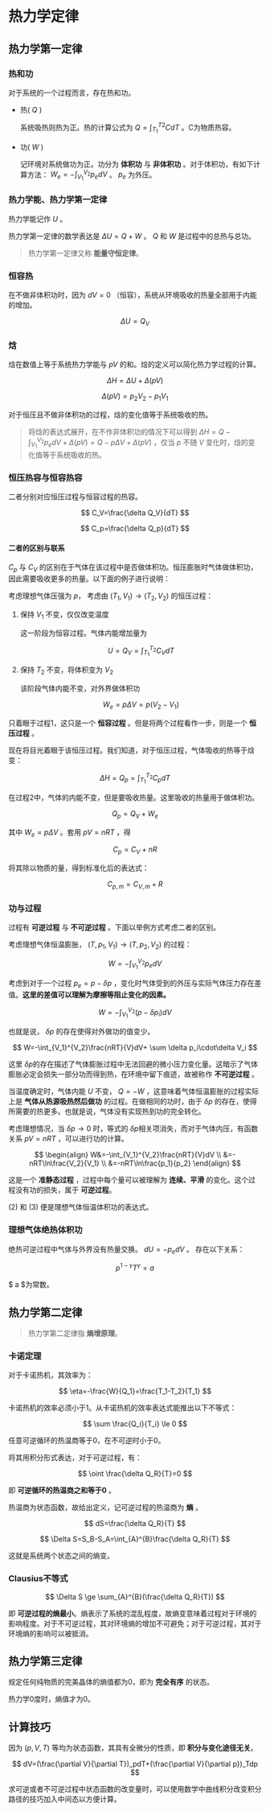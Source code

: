 # 热力学定律

## 热力学第一定律

### 热和功

对于系统的一个过程而言，存在热和功。

* 热( $Q$ )

    系统吸热则热为正。热的计算公式为 $Q=\int_{T_1}^{T2}CdT$ 。C为物质热容。

* 功( $W$ )

    记环境对系统做功为正。功分为 **体积功** 与 **非体积功** 。对于体积功，有如下计算方法： $W_e=-\int_{V_1}^{V_2}p_edV$ 。 $p_e$ 为外压。

### 热力学能、热力学第一定律

热力学能记作 $U$ 。

热力学第一定律的数学表达是 $\Delta U=Q+W$ 。 $Q$ 和 $W$ 是过程中的总热与总功。

> 热力学第一定律又称 **能量守恒定律**。

### 恒容热

在不做非体积功时，因为 $dV=0$ （恒容），系统从环境吸收的热量全部用于内能的增加。

$$ \Delta U=Q_V $$

### 焓

焓在数值上等于系统热力学能与 $pV$ 的和。焓的定义可以简化热力学过程的计算。

$$\Delta H = \Delta U + \Delta (pV)$$

$$\Delta(pV)=p_2V_2-p_1V_1$$

对于恒压且不做非体积功的过程，焓的变化值等于系统吸收的热。

> 将焓的表达式展开，在不作非体积功的情况下可以得到 $\Delta H=Q-\int_{V_1}^{V_2}p_edV+\Delta(pV)=Q-p\Delta V+\Delta(pV)$ ，仅当 $p$ 不随 $V$ 变化时，焓的变化值等于系统吸收的热。

### 恒压热容与恒容热容

二者分别对应恒压过程与恒容过程的热容。

$$ C_V=\frac{\delta Q_V}{dT} $$

$$ C_p=\frac{\delta Q_p}{dT} $$

#### 二者的区别与联系

$C_p$ 与 $C_V$ 的区别在于气体在该过程中是否做体积功。恒压膨胀时气体做体积功，因此需要吸收更多的热量。以下面的例子进行说明：

考虑理想气体压强为 $p$， 考虑由 $(T_1, V_1) \to (T_2, V_2)$ 的恒压过程：

1. 保持 $V_1$ 不变，仅仅改变温度

    这一阶段为恒容过程。气体内能增加量为

    $$U=Q_V=\int_{T_1}^{T_2}C_VdT$$

2. 保持 $T_2$ 不变，将体积变为 $V_2$

    该阶段气体内能不变，对外界做体积功

    $$W_e=p\Delta V=p(V_2-V_1)$$

只着眼于过程1，这只是一个 **恒容过程** 。但是将两个过程看作一步，则是一个 **恒压过程** 。

现在将目光着眼于该恒压过程。我们知道，对于恒压过程，气体吸收的热等于焓变：

$$ \Delta H =Q_p=\int_{T_1}^{T_2}C_pdT $$

在过程2中，气体的内能不变，但是要吸收热量。这里吸收的热量用于做体积功。

$$ Q_p=Q_V+W_e $$

其中 $W_e=p\Delta V$ 。套用 $pV=nRT$ ，得

$$ C_p=C_V+nR $$

将其除以物质的量，得到标准化后的表达式：

$$ C_{p,m}=C_{V,m}+R $$

### 功与过程

过程有 **可逆过程** 与 **不可逆过程** 。下面以举例方式考虑二者的区别。

考虑理想气体恒温膨胀， $(T, p_1, V_1) \to (T, p_2, V_2)$ 的过程：

$$ W=-\int_{V_1}^{V_2}p_edV $$

考虑到对于一个过程 $p_e=p-\delta p$ ，变化时气体受到的外压与实际气体压力存在差值。**这里的差值可以理解为摩擦等阻止变化的因素。**

$$ W=-\int_{V_1}^{V_2}(p-\delta p_i)dV $$

也就是说， $\delta p$ 的存在使得对外做功的值变少。

$$ W=-\int_{V_1}^{V_2}\frac{nRT}{V}dV+ \sum \delta p_i\cdot\delta V_i $$

这里 $\delta p$的存在描述了气体膨胀过程中无法回避的微小压力变化量。这暗示了气体膨胀必定会损失一部分功而得到热，在环境中留下痕迹，故被称作  **不可逆过程** 。

当温度确定时，气体内能 $U$ 不变， $Q=-W$ ，这意味着气体恒温膨胀的过程实际上是 **气体从热源吸热然后做功** 的过程。在做相同的功时，由于 $\delta p$ 的存在，使得所需要的热更多。也就是说，气体没有实现热到功的完全转化。


考虑理想情况，当 $\delta p \to 0$ 时，等式的 $\delta p$相关项消失，而对于气体内压，有函数关系 $pV=nRT$ ，可以进行功的计算。

$$
\begin{align}
W&=-\int_{V_1}^{V_2}\frac{nRT}{V}dV \\
&=-nRT\ln\frac{V_2}{V_1} \\
&=-nRT\ln\frac{p_1}{p_2}
\end{align}
$$

这是一个 **准静态过程** ，过程中每个量可以被理解为 **连续、平滑** 的变化。这个过程没有功的损失，属于 **可逆过程**。

$(2)$ 和 $(3)$ 便是理想气体恒温体积功的表达式。

### 理想气体绝热体积功

绝热可逆过程中气体与外界没有热量交换。 $dU=-p_edV$ 。 存在以下关系：

$$ p^{1-\gamma}T^\gamma=a $$

$ a $为常数。

## 热力学第二定律

> 热力学第二定律指 **熵增原理**。

### 卡诺定理

对于卡诺热机，其效率为：

$$ \eta=-\frac{W}{Q_1}=\frac{T_1-T_2}{T_1} $$

卡诺热机的效率必须小于1。从卡诺热机的效率表达式能推出以下不等式：

$$ \sum \frac{Q_i}{T_i} \le 0 $$

任意可逆循环的热温商等于0，在不可逆时小于0。

将其用积分形式表达，对于可逆过程，有：

$$ \oint \frac{\delta Q_R}{T}=0 $$

即 **可逆循环的热温商之和等于0** 。

热温商为状态函数，故给出定义，记可逆过程的热温商为 **熵** 。

$$ dS=\frac{\delta Q_R}{T} $$

$$ \Delta S=S_B-S_A=\int_{A}^{B}\frac{\delta Q_R}{T} $$

这就是系统两个状态之间的熵变。

### Clausius不等式

$$ \Delta S \ge \sum_{A}^{B}(\frac{\delta Q_R}{T}) $$

即 **可逆过程的熵最小**。熵表示了系统的混乱程度，故熵变意味着过程对于环境的影响程度。对于不可逆过程，其对环境熵的增加不可避免；对于可逆过程，其对于环境熵的影响可以被抵消。

## 热力学第三定律

规定任何纯物质的完美晶体的熵值都为0，即为 **完全有序** 的状态。

热力学0度时，熵值才为0。

## 计算技巧

因为 $(p,V,T)$ 等均为状态函数，其具有全微分的性质，即 **积分与变化途径无关**。

$$ dV=(\frac{\partial V}{\partial T})_pdT+(\frac{\partial V}{\partial p})_Tdp $$

求可逆或者不可逆过程中状态函数的改变量时，可以使用数学中曲线积分改变积分路径的技巧加入中间态以方便计算。
